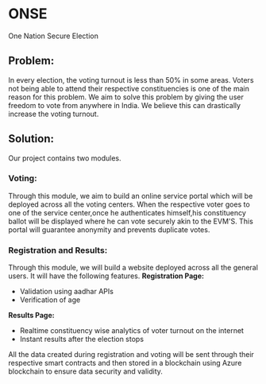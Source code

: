 
# ONSE
One Nation Secure Election

## Problem:
In every election, the voting turnout is less than 50% in some areas. Voters not being able to attend their respective constituencies is one of the main reason for this problem. We aim to solve this problem by giving the user freedom to vote from anywhere in India. We believe this can drastically increase the voting turnout.

## Solution:
Our project contains two modules.

### Voting:
Through this module, we aim to build an online service portal which will be deployed across all the voting centers. When the respective voter goes to one of the service center,once he authenticates himself,his constituency ballot will be displayed where he can vote securely akin to the EVM'S. This portal will guarantee anonymity and prevents duplicate votes.

### Registration and Results:
Through this module, we will build a website deployed across all the general users. It will have the following features.
**Registration Page:**
- Validation using aadhar APIs
- Verification of age

**Results Page:**
- Realtime constituency wise analytics of voter turnout on the internet
- Instant results after the election stops

All the data created during registration and voting will be sent through their respective smart contracts and then stored in a blockchain using Azure blockchain to ensure data security and validity.
